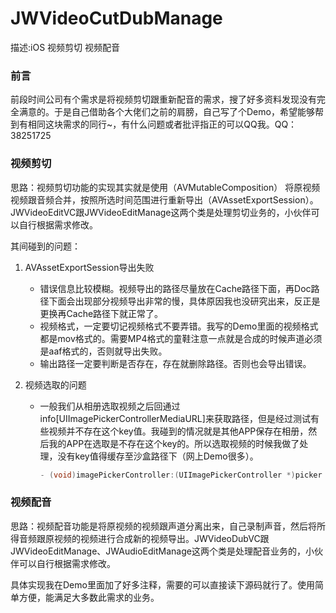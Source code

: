 # JWVideoCutDubManage
描述:iOS 视频剪切 视频配音

### 前言

前段时间公司有个需求是将视频剪切跟重新配音的需求，搜了好多资料发现没有完全满意的。于是自己借助各个大佬们之前的肩膀，自己写了个Demo，希望能够帮到有相同这块需求的同行~，有什么问题或者批评指正的可以QQ我。QQ： 38251725



### 视频剪切

思路：视频剪切功能的实现其实就是使用（AVMutableComposition） 将原视频视频跟音频合并，按照所选时间范围进行重新导出（AVAssetExportSession）。JWVideoEditVC跟JWVideoEditManage这两个类是处理剪切业务的，小伙伴可以自行根据需求修改。

其间碰到的问题：

1. AVAssetExportSession导出失败

   - 错误信息比较模糊。视频导出的路径尽量放在Cache路径下面，再Doc路径下面会出现部分视频导出非常的慢，具体原因我也没研究出来，反正是更换再Cache路径下就正常了。
   - 视频格式，一定要切记视频格式不要弄错。我写的Demo里面的视频格式都是mov格式的。需要MP4格式的童鞋注意一点就是合成的时候声道必须是aaf格式的，否则就导出失败。
   - 输出路径一定要判断是否存在，存在就删除路径。否则也会导出错误。

2. 视频选取的问题

   - 一般我们从相册选取视频之后回通过info[UIImagePickerControllerMediaURL]来获取路径，但是经过测试有些视频并不存在这个key值。我碰到的情况就是其他APP保存在相册，然后我的APP在选取是不存在这个key的。所以选取视频的时候我做了处理，没有key值得缓存至沙盒路径下（网上Demo很多）。

     ```objective-c
     - (void)imagePickerController:(UIImagePickerController *)picker didFinishPickingMediaWithInfo:(NSDictionary<NSString *,id> *)info使用
     ```



### 视频配音

思路：视频配音功能是将原视频的视频跟声道分离出来，自己录制声音，然后将所得音频跟原视频的视频进行合成新的视频导出。JWVideoDubVC跟JWVideoEditManage、JWAudioEditManage这两个类是处理配音业务的，小伙伴可以自行根据需求修改。



具体实现我在Demo里面加了好多注释，需要的可以直接读下源码就行了。使用简单方便，能满足大多数此需求的业务。  